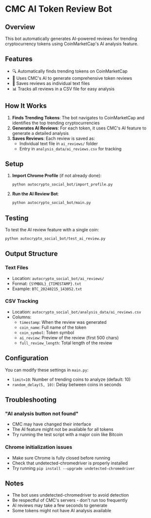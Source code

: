 # CMC AI Token Review Bot

## Overview

This bot automatically generates AI-powered reviews for trending cryptocurrency tokens using CoinMarketCap's AI analysis feature.

## Features

- 🔍 Automatically finds trending tokens on CoinMarketCap
- 🤖 Uses CMC's AI to generate comprehensive token reviews
- 💾 Saves reviews as individual text files
- 📊 Tracks all reviews in a CSV file for easy analysis

## How It Works

1. **Finds Trending Tokens**: The bot navigates to CoinMarketCap and identifies the top trending cryptocurrencies
2. **Generates AI Reviews**: For each token, it uses CMC's AI feature to generate a detailed analysis
3. **Saves Reviews**: Each review is saved as:
   - Individual text file in `ai_reviews/` folder
   - Entry in `analysis_data/ai_reviews.csv` for tracking

## Setup

1. **Import Chrome Profile** (if not already done):
   ```bash
   python autocrypto_social_bot/import_profile.py
   ```

2. **Run the AI Review Bot**:
   ```bash
   python autocrypto_social_bot/main.py
   ```

## Testing

To test the AI review feature with a single coin:
```bash
python autocrypto_social_bot/test_ai_review.py
```

## Output Structure

### Text Files
- Location: `autocrypto_social_bot/ai_reviews/`
- Format: `{SYMBOL}_{TIMESTAMP}.txt`
- Example: `BTC_20240215_143052.txt`

### CSV Tracking
- Location: `autocrypto_social_bot/analysis_data/ai_reviews.csv`
- Columns:
  - `timestamp`: When the review was generated
  - `coin_name`: Full name of the token
  - `coin_symbol`: Token symbol
  - `ai_review`: Preview of the review (first 500 chars)
  - `full_review_length`: Total length of the review

## Configuration

You can modify these settings in `main.py`:
- `limit=10`: Number of trending coins to analyze (default: 10)
- `random_delay(5, 10)`: Delay between coins in seconds

## Troubleshooting

### "AI analysis button not found"
- CMC may have changed their interface
- The AI feature might not be available for all tokens
- Try running the test script with a major coin like Bitcoin

### Chrome initialization issues
- Make sure Chrome is fully closed before running
- Check that undetected-chromedriver is properly installed
- Try running `pip install --upgrade undetected-chromedriver`

## Notes

- The bot uses undetected-chromedriver to avoid detection
- Be respectful of CMC's servers - don't run too frequently
- AI reviews may take a few seconds to generate
- Some tokens might not have AI analysis available 